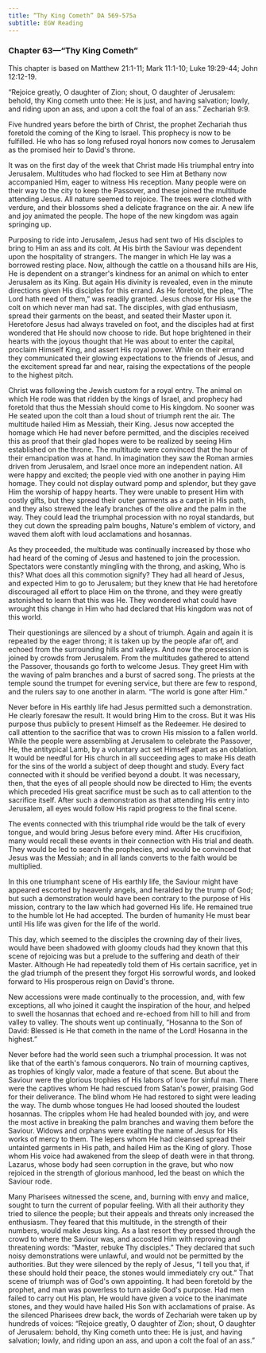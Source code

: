 ```yaml
---
title: “Thy King Cometh” DA 569-575a
subtitle: EGW Reading
---
```


### Chapter 63—“Thy King Cometh”

This chapter is based on Matthew 21:1-11; Mark 11:1-10; Luke 19:29-44; John 12:12-19.

“Rejoice greatly, O daughter of Zion; shout, O daughter of Jerusalem: behold, thy King cometh unto thee: He is just, and having salvation; lowly, and riding upon an ass, and upon a colt the foal of an ass.” Zechariah 9:9.

Five hundred years before the birth of Christ, the prophet Zechariah thus foretold the coming of the King to Israel. This prophecy is now to be fulfilled. He who has so long refused royal honors now comes to Jerusalem as the promised heir to David's throne.

It was on the first day of the week that Christ made His triumphal entry into Jerusalem. Multitudes who had flocked to see Him at Bethany now accompanied Him, eager to witness His reception. Many people were on their way to the city to keep the Passover, and these joined the multitude attending Jesus. All nature seemed to rejoice. The trees were clothed with verdure, and their blossoms shed a delicate fragrance on the air. A new life and joy animated the people. The hope of the new kingdom was again springing up.

Purposing to ride into Jerusalem, Jesus had sent two of His disciples to bring to Him an ass and its colt. At His birth the Saviour was dependent upon the hospitality of strangers. The manger in which He lay was a borrowed resting place. Now, although the cattle on a thousand hills are His, He is dependent on a stranger's kindness for an animal on which to enter Jerusalem as its King. But again His divinity is revealed, even in the minute directions given His disciples for this errand. As He foretold, the plea, “The Lord hath need of them,” was readily granted. Jesus chose for His use the colt on which never man had sat. The disciples, with glad enthusiasm, spread their garments on the beast, and seated their Master upon it. Heretofore Jesus had always traveled on foot, and the disciples had at first wondered that He should now choose to ride. But hope brightened in their hearts with the joyous thought that He was about to enter the capital, proclaim Himself King, and assert His royal power. While on their errand they communicated their glowing expectations to the friends of Jesus, and the excitement spread far and near, raising the expectations of the people to the highest pitch.

Christ was following the Jewish custom for a royal entry. The animal on which He rode was that ridden by the kings of Israel, and prophecy had foretold that thus the Messiah should come to His kingdom. No sooner was He seated upon the colt than a loud shout of triumph rent the air. The multitude hailed Him as Messiah, their King. Jesus now accepted the homage which He had never before permitted, and the disciples received this as proof that their glad hopes were to be realized by seeing Him established on the throne. The multitude were convinced that the hour of their emancipation was at hand. In imagination they saw the Roman armies driven from Jerusalem, and Israel once more an independent nation. All were happy and excited; the people vied with one another in paying Him homage. They could not display outward pomp and splendor, but they gave Him the worship of happy hearts. They were unable to present Him with costly gifts, but they spread their outer garments as a carpet in His path, and they also strewed the leafy branches of the olive and the palm in the way. They could lead the triumphal procession with no royal standards, but they cut down the spreading palm boughs, Nature's emblem of victory, and waved them aloft with loud acclamations and hosannas.

As they proceeded, the multitude was continually increased by those who had heard of the coming of Jesus and hastened to join the procession. Spectators were constantly mingling with the throng, and asking, Who is this? What does all this commotion signify? They had all heard of Jesus, and expected Him to go to Jerusalem; but they knew that He had heretofore discouraged all effort to place Him on the throne, and they were greatly astonished to learn that this was He. They wondered what could have wrought this change in Him who had declared that His kingdom was not of this world.

Their questionings are silenced by a shout of triumph. Again and again it is repeated by the eager throng; it is taken up by the people afar off, and echoed from the surrounding hills and valleys. And now the procession is joined by crowds from Jerusalem. From the multitudes gathered to attend the Passover, thousands go forth to welcome Jesus. They greet Him with the waving of palm branches and a burst of sacred song. The priests at the temple sound the trumpet for evening service, but there are few to respond, and the rulers say to one another in alarm. “The world is gone after Him.”

Never before in His earthly life had Jesus permitted such a demonstration. He clearly foresaw the result. It would bring Him to the cross. But it was His purpose thus publicly to present Himself as the Redeemer. He desired to call attention to the sacrifice that was to crown His mission to a fallen world. While the people were assembling at Jerusalem to celebrate the Passover, He, the antitypical Lamb, by a voluntary act set Himself apart as an oblation. It would be needful for His church in all succeeding ages to make His death for the sins of the world a subject of deep thought and study. Every fact connected with it should be verified beyond a doubt. It was necessary, then, that the eyes of all people should now be directed to Him; the events which preceded His great sacrifice must be such as to call attention to the sacrifice itself. After such a demonstration as that attending His entry into Jerusalem, all eyes would follow His rapid progress to the final scene.

The events connected with this triumphal ride would be the talk of every tongue, and would bring Jesus before every mind. After His crucifixion, many would recall these events in their connection with His trial and death. They would be led to search the prophecies, and would be convinced that Jesus was the Messiah; and in all lands converts to the faith would be multiplied.

In this one triumphant scene of His earthly life, the Saviour might have appeared escorted by heavenly angels, and heralded by the trump of God; but such a demonstration would have been contrary to the purpose of His mission, contrary to the law which had governed His life. He remained true to the humble lot He had accepted. The burden of humanity He must bear until His life was given for the life of the world.

This day, which seemed to the disciples the crowning day of their lives, would have been shadowed with gloomy clouds had they known that this scene of rejoicing was but a prelude to the suffering and death of their Master. Although He had repeatedly told them of His certain sacrifice, yet in the glad triumph of the present they forgot His sorrowful words, and looked forward to His prosperous reign on David's throne.

New accessions were made continually to the procession, and, with few exceptions, all who joined it caught the inspiration of the hour, and helped to swell the hosannas that echoed and re-echoed from hill to hill and from valley to valley. The shouts went up continually, “Hosanna to the Son of David: Blessed is He that cometh in the name of the Lord! Hosanna in the highest.”

Never before had the world seen such a triumphal procession. It was not like that of the earth's famous conquerors. No train of mourning captives, as trophies of kingly valor, made a feature of that scene. But about the Saviour were the glorious trophies of His labors of love for sinful man. There were the captives whom He had rescued from Satan's power, praising God for their deliverance. The blind whom He had restored to sight were leading the way. The dumb whose tongues He had loosed shouted the loudest hosannas. The cripples whom He had healed bounded with joy, and were the most active in breaking the palm branches and waving them before the Saviour. Widows and orphans were exalting the name of Jesus for His works of mercy to them. The lepers whom He had cleansed spread their untainted garments in His path, and hailed Him as the King of glory. Those whom His voice had awakened from the sleep of death were in that throng. Lazarus, whose body had seen corruption in the grave, but who now rejoiced in the strength of glorious manhood, led the beast on which the Saviour rode.

Many Pharisees witnessed the scene, and, burning with envy and malice, sought to turn the current of popular feeling. With all their authority they tried to silence the people; but their appeals and threats only increased the enthusiasm. They feared that this multitude, in the strength of their numbers, would make Jesus king. As a last resort they pressed through the crowd to where the Saviour was, and accosted Him with reproving and threatening words: “Master, rebuke Thy disciples.” They declared that such noisy demonstrations were unlawful, and would not be permitted by the authorities. But they were silenced by the reply of Jesus, “I tell you that, if these should hold their peace, the stones would immediately cry out.” That scene of triumph was of God's own appointing. It had been foretold by the prophet, and man was powerless to turn aside God's purpose. Had men failed to carry out His plan, He would have given a voice to the inanimate stones, and they would have hailed His Son with acclamations of praise. As the silenced Pharisees drew back, the words of Zechariah were taken up by hundreds of voices: “Rejoice greatly, O daughter of Zion; shout, O daughter of Jerusalem: behold, thy King cometh unto thee: He is just, and having salvation; lowly, and riding upon an ass, and upon a colt the foal of an ass.”